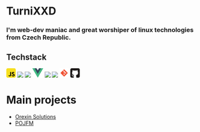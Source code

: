 # TurniXXD
### I'm web-dev maniac and great worshiper of linux technologies from Czech Republic. 

## Techstack
<a title="JavaScript"><img height="25" src="https://raw.githubusercontent.com/edent/SuperTinyIcons/master/images/svg/javascript.svg"></a>
<a title="Python"><img height="25" src="https://raw.githubusercontent.com/jmnote/z-icons/master/svg/python.svg"></a>
<a title="React.js"><img height="25" src="https://github.com/facebook/react/blob/master/fixtures/dom/public/react-logo.svg"></a>
<a title="Vue.js"><img height="25" src="https://github.com/vuejs/art/blob/master/logo.svg"></a>
<a title="Arch Linux"><img height="25" src="https://commons.wikimedia.org/wiki/File:Archlinux-icon-crystal-64.svg"></a>
<a title="Bash"><img height="25" src="https://raw.githubusercontent.com/jmnote/z-icons/master/svg/bash.svg"></a>
<a title="Git"><img height="25" src="https://raw.githubusercontent.com/edent/SuperTinyIcons/master/images/svg/git.svg"></a>
<a title="GitHub"><img height="25" src="https://raw.githubusercontent.com/edent/SuperTinyIcons/master/images/svg/github.svg"></a>

# Main projects
- [Orexin Solutions](https://github.com/Orexin)
- [POJFM](https://pojfm.cz/)
